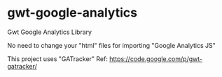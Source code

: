 gwt-google-analytics
====================

Gwt Google Analytics Library

No need to change your "html" files for importing "Google Analytics JS"

This project uses "GATracker" Ref: https://code.google.com/p/gwt-gatracker/
